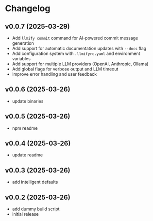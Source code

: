 # Changelog

## v0.0.7 (2025-03-29)

- Add `llmify commit` command for AI-powered commit message generation
- Add support for automatic documentation updates with `--docs` flag
- Add configuration system with `.llmifyrc.yaml` and environment variables
- Add support for multiple LLM providers (OpenAI, Anthropic, Ollama)
- Add global flags for verbose output and LLM timeout
- Improve error handling and user feedback

## v0.0.6 (2025-03-26)

- update binaries


## v0.0.5 (2025-03-26)

- npm readme


## v0.0.4 (2025-03-26)

- update readme


## v0.0.3 (2025-03-26)

- add intelligent defaults


## v0.0.2 (2025-03-26)

- add dummy build script
- initial release


